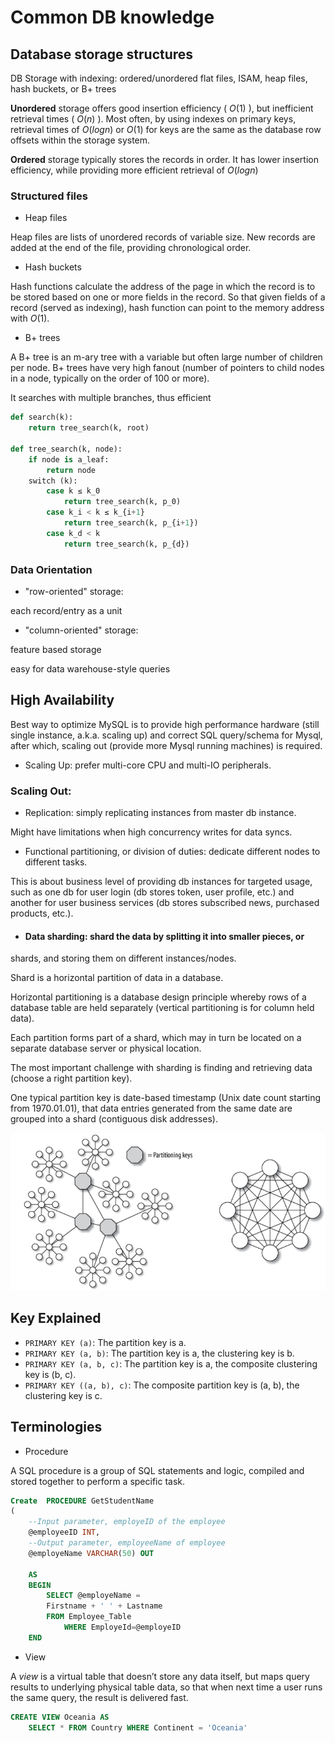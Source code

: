 # Common DB knowledge

## Database storage structures

DB Storage with indexing:
ordered/unordered flat files, ISAM, heap files, hash buckets, or B+ trees

**Unordered** storage offers good insertion efficiency ( $O(1)$ ), but inefficient retrieval times ( $O(n)$ ). Most often, by using indexes on primary keys, retrieval times of $O(log n)$ or $O(1)$ for keys are the same as the database row offsets within the storage system.

**Ordered** storage typically stores the records in order. It has lower insertion efficiency, while providing more efficient retrieval of $O(log n)$

### Structured files

* Heap files

Heap files are lists of unordered records of variable size. New records are added at the end of the file, providing chronological order.

* Hash buckets

Hash functions calculate the address of the page in which the record is to be stored based on one or more fields in the record. So that given fields of a record (served as indexing), hash function can point to the memory address with $O(1)$.

* B+ trees

A B+ tree is an m-ary tree with a variable but often large number of children per node. B+ trees have very high fanout (number of pointers to child nodes in a node, typically on the order of 100 or more).

It searches with multiple branches, thus efficient
```py
def search(k):
    return tree_search(k, root)

def tree_search(k, node):
    if node is a_leaf:
        return node
    switch (k):
        case k ≤ k_0
            return tree_search(k, p_0)
        case k_i < k ≤ k_{i+1}
            return tree_search(k, p_{i+1})
        case k_d < k
            return tree_search(k, p_{d})
```

### Data Orientation

* "row-oriented" storage: 

each record/entry as a unit

* "column-oriented" storage: 

feature based storage

easy for data warehouse-style queries


## High Availability

Best way to optimize MySQL is to provide high performance hardware (still single instance, a.k.a. scaling up) and correct SQL query/schema for Mysql, after which, scaling out (provide more Mysql running machines) is required.

* Scaling Up: prefer multi-core CPU and multi-IO peripherals.

### Scaling Out:

* Replication: simply replicating instances from master db instance.

Might have limitations when high concurrency writes for data syncs.

* Functional partitioning, or division of duties: dedicate different nodes to different tasks.

This is about business level of providing db instances for targeted usage, such as one db for user login (db stores token, user profile, etc.) and another for user business services (db stores subscribed news, purchased products, etc.).

* #### Data sharding: shard the data by splitting it into smaller pieces, or
shards, and storing them on different instances/nodes.

Shard is a horizontal partition of data in a database.

Horizontal partitioning is a database design principle whereby rows of a database table are held separately (vertical partitioning is for column held data).

Each partition forms part of a shard, which may in turn be located on a separate database server or physical location. 

The most important challenge with sharding is finding and retrieving data (choose a right partition key).

One typical partition key is date-based timestamp (Unix date count starting from 1970.01.01), that data entries generated from the same date are grouped into a shard (contiguous disk addresses).

![data_sharding_difficulty_level](imgs/data_sharding_difficulty_level.png "data_sharding_difficulty_level")

## Key Explained

* `PRIMARY KEY (a)`: The partition key is a.
* `PRIMARY KEY (a, b)`: The partition key is a, the clustering key is b.
* `PRIMARY KEY (a, b, c)`: The partition key is a, the composite clustering key is (b, c).
* `PRIMARY KEY ((a, b), c)`: The composite partition key is (a, b), the clustering key is c.

## Terminologies

* Procedure

A SQL procedure is a  group of SQL statements and logic, compiled and stored together to perform a specific task.

```sql
Create  PROCEDURE GetStudentName 
(
    --Input parameter, employeID of the employee
    @employeeID INT,
    --Output parameter, employeeName of employee
    @employeName VARCHAR(50) OUT

    AS
    BEGIN
        SELECT @employeName = 
        Firstname + ' ' + Lastname 
        FROM Employee_Table 
            WHERE EmployeId=@employeID
    END
```

* View

A *view* is a virtual table that doesn’t store any data itself, but maps query results to underlying physical table data, so that when next time a user runs the same query, the result is delivered fast.

```sql
CREATE VIEW Oceania AS
    SELECT * FROM Country WHERE Continent = 'Oceania'
```